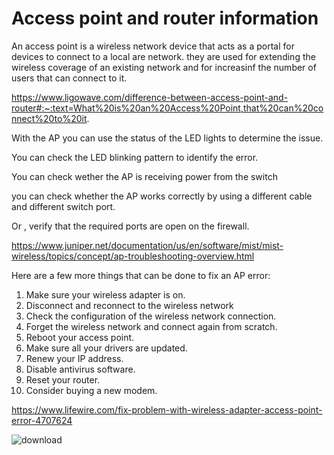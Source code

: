# Access point and router information

An access point is a wireless network device that acts as a portal for devices to connect to a local are network.
they are used for extending the wireless coverage of an existing network and for increasinf the number of users that can connect to it.

https://www.ligowave.com/difference-between-access-point-and-router#:~:text=What%20is%20an%20Access%20Point,that%20can%20connect%20to%20it.

With the AP you can use the status of the LED lights to determine the issue. 

You can check the LED blinking pattern to identify the error.

You can check wether the AP is receiving power from the switch

you can check whether the AP works correctly by using a different cable and different switch port.

Or , verify that the required ports are open on the firewall.

https://www.juniper.net/documentation/us/en/software/mist/mist-wireless/topics/concept/ap-troubleshooting-overview.html

Here are a few more things that can be done to fix an AP error:

1. Make sure your wireless adapter is on.
2. Disconnect and reconnect to the wireless network
3. Check the configuration of the wireless network connection.
4. Forget the wireless network and connect again from scratch.
5. Reboot your access point.
6. Make sure all your drivers are updated.
7. Renew your IP address.
8. Disable antivirus software.
9. Reset your router.
10. Consider buying a new modem.

https://www.lifewire.com/fix-problem-with-wireless-adapter-access-point-error-4707624


![download](https://github.com/user-attachments/assets/8e15dee4-60f0-47b7-9ad2-32ab60429097)

